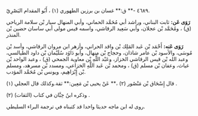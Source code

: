 ٤٦٨٩ -** ق:** غسان بن برزين الطهوري (١) ، أَبُو المقدام البَصْرِيّ.

**رَوَى عَن:** ثابت البناني، وراشد أبي مُحَمَّد الحماني، وأبي المنهال سيار بْن سلامة الرياحي (ق) ، ومُحَمَّد بْن عجلان، وأبي سَعِيد الرقاشي، واسمه قيس مولى أبي ساسان حضين بْن المنذر.

**رَوَى عَنه:** أَحْمَد بْن عَبد المَلِك بْن واقد الحراني، وأزهر ابن مروان الرقاشي، وأسد بْن مُوسَى، والأسود بْن عامر شاذان، وحجاج بْن منهال، وأبو دَاوُد سُلَيْمان بْن داود الطيالسي، وعبد الله بْن قيس الرقاشي الخزاز، وعَبْد اللَّهِ بْن معاوية الجمحي (ق) ، وعبد الواحد بْن غياث، وعفان بْن مسلم (ق) ، ومحمد بْن عَبد اللَّهِ الخزاعي، ومسدد بْن مسرهد، ومسلم بْن إِبْرَاهِيم، ويونس بْن مُحَمَّد المؤدب.

قال إِسْحَاق بْن مَنْصُور (٢) ،** عَنْ يحيى بْن مَعِين:** ثقة.وكذلك قال العجلي (١) .

وذكره ابنُ حِبَّان في كتاب (الثقات) (٢) .

روى له ابن ماجه حديثا واحدا قد كتبناه في ترجمة البراء السليطي.